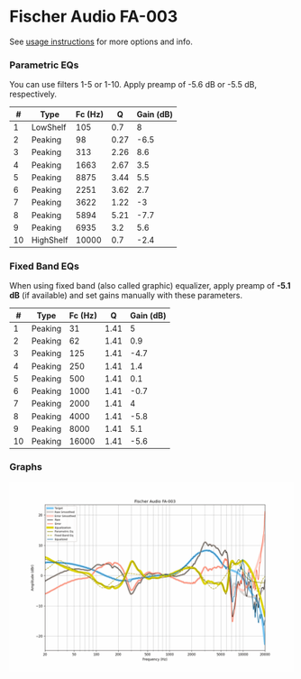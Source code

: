 # Fischer Audio FA-003
See [usage instructions](https://github.com/jaakkopasanen/AutoEq#usage) for more options and info.

### Parametric EQs
You can use filters 1-5 or 1-10. Apply preamp of -5.6 dB or -5.5 dB, respectively.

|   # | Type      |   Fc (Hz) |    Q |   Gain (dB) |
|-----|-----------|-----------|------|-------------|
|   1 | LowShelf  |       105 | 0.7  |         8   |
|   2 | Peaking   |        98 | 0.27 |        -6.5 |
|   3 | Peaking   |       313 | 2.26 |         8.6 |
|   4 | Peaking   |      1663 | 2.67 |         3.5 |
|   5 | Peaking   |      8875 | 3.44 |         5.5 |
|   6 | Peaking   |      2251 | 3.62 |         2.7 |
|   7 | Peaking   |      3622 | 1.22 |        -3   |
|   8 | Peaking   |      5894 | 5.21 |        -7.7 |
|   9 | Peaking   |      6935 | 3.2  |         5.6 |
|  10 | HighShelf |     10000 | 0.7  |        -2.4 |

### Fixed Band EQs
When using fixed band (also called graphic) equalizer, apply preamp of **-5.1 dB** (if available) and set gains manually with these parameters.

|   # | Type    |   Fc (Hz) |    Q |   Gain (dB) |
|-----|---------|-----------|------|-------------|
|   1 | Peaking |        31 | 1.41 |         5   |
|   2 | Peaking |        62 | 1.41 |         0.9 |
|   3 | Peaking |       125 | 1.41 |        -4.7 |
|   4 | Peaking |       250 | 1.41 |         1.4 |
|   5 | Peaking |       500 | 1.41 |         0.1 |
|   6 | Peaking |      1000 | 1.41 |        -0.7 |
|   7 | Peaking |      2000 | 1.41 |         4   |
|   8 | Peaking |      4000 | 1.41 |        -5.8 |
|   9 | Peaking |      8000 | 1.41 |         5.1 |
|  10 | Peaking |     16000 | 1.41 |        -5.6 |

### Graphs
![](./Fischer%20Audio%20FA-003.png)
